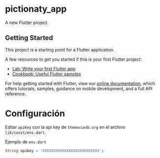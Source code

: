 # pictionaty_app

A new Flutter project.

## Getting Started

This project is a starting point for a Flutter application.

A few resources to get you started if this is your first Flutter project:

- [Lab: Write your first Flutter app](https://flutter.dev/docs/get-started/codelab)
- [Cookbook: Useful Flutter samples](https://flutter.dev/docs/cookbook)

For help getting started with Flutter, view our
[online documentation](https://flutter.dev/docs), which offers tutorials,
samples, guidance on mobile development, and a full API reference.

# Configuración

Editar `apiKey` con la api key de `themoviedb.org` en el archivo `lib/const/env.dart`.

Ejemplo de `env.dart`
```dart
String apiKey = 'XXXXXXXXXXXXXXXXXXXXXXXXXX';
```